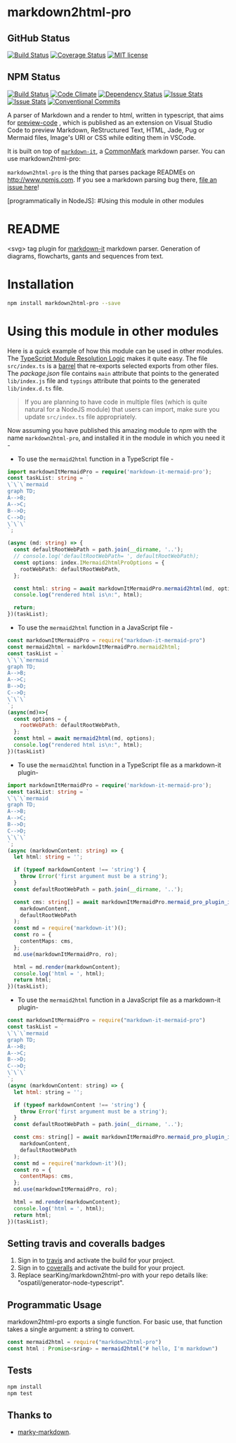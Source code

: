 # markdown2html-pro
## GitHub Status
[![Build Status](https://travis-ci.org/searKing/markdown2html-pro.svg?branch=master)](https://travis-ci.org/searKing/markdown2html-pro.svg?branch=master)
[![Coverage Status](https://coveralls.io/repos/github/searKing/markdown2html-pro/badge.svg?branch=master)](https://coveralls.io/github/searKing/markdown2html-pro?branch=master)
[![MIT license](http://img.shields.io/badge/license-MIT-brightgreen.svg)](http://opensource.org/licenses/MIT)

## NPM Status
[![Build Status](https://travis-ci.org/npm/markdown2html-pro.svg?branch=master)](https://travis-ci.org/npm/markdown2html-pro)
[![Code Climate](https://codeclimate.com/github/npm/markdown2html-pro/badges/gpa.svg)](https://codeclimate.com/github/npm/markdown2html-pro)
[![Dependency Status](https://david-dm.org/npm/markdown2html-pro.svg)](https://david-dm.org/npm/markdown2html-pro)
[![Issue Stats](http://issuestats.com/github/npm/markdown2html-pro/badge/pr)](http://issuestats.com/github/npm/markdown2html-pro)
[![Issue Stats](http://issuestats.com/github/npm/markdown2html-pro/badge/issue)](http://issuestats.com/github/npm/markdown2html-pro)
[![Conventional Commits](https://img.shields.io/badge/Conventional%20Commits-1.0.0-yellow.svg)](https://conventionalcommits.org)

A parser of Markdown and a render to html, written in typescript, that aims for [preview-code](https://github.com/searKing/preview-vscode) , which is published as an extension on Visual Studio Code to preview Markdown, ReStructured Text, HTML, Jade, Pug or Mermaid files, Image's URI or CSS while editing them in VSCode.

It is built on top of [`markdown-it`],
a [CommonMark] markdown parser. You can use markdown2html-pro:

`markdown2html-pro` is the thing that parses package READMEs on
http://www.npmjs.com. If you see a markdown parsing bug there,
[file an issue here]!

[file an issue here]: https://github.com/searKing/markdown2html-pro/issues
[GitHub-style markdown]: https://help.github.com/articles/basic-writing-and-formatting-syntax/
[CommonMark]: http://spec.commonmark.org/
[`markdown-it`]: https://github.com/markdown-it/markdown-it
[programmatically in NodeJS]: #Using this module in other modules

# README

\<svg\> tag plugin for [markdown-it](https://github.com/markdown-it/markdown-it) markdown parser. Generation of diagrams, flowcharts, gants and sequences from text.

# Installation

```sh
npm install markdown2html-pro --save
```

# Using this module in other modules

Here is a quick example of how this module can be used in other modules. The [TypeScript Module Resolution Logic](https://www.typescriptlang.org/docs/handbook/module-resolution.html) makes it quite easy. The file `src/index.ts` is a [barrel](https://basarat.gitbooks.io/typescript/content/docs/tips/barrel.html) that re-exports selected exports from other files. The _package.json_ file contains `main` attribute that points to the generated `lib/index.js` file and `typings` attribute that points to the generated `lib/index.d.ts` file.

> If you are planning to have code in multiple files (which is quite natural for a NodeJS module) that users can import, make sure you update `src/index.ts` file appropriately.

Now assuming you have published this amazing module to _npm_ with the name `markdown2html-pro`, and installed it in the module in which you need it -

- To use the `mermaid2html` function in a TypeScript file -

```ts
import markdownItMermaidPro = require('markdown-it-mermaid-pro');
const taskList: string = `
\`\`\`mermaid
graph TD;
A-->B;
A-->C;
B-->D;
C-->D;
\`\`\`
`;

(async (md: string) => {
  const defaultRootWebPath = path.join(__dirname, '..');
  // console.log('defaultRootWebPath= ', defaultRootWebPath);
  const options: index.IMermaid2htmlProOptions = {
    rootWebPath: defaultRootWebPath,
  };

  const html: string = await markdownItMermaidPro.mermaid2html(md, options);
  console.log("rendered html is\n:", html);

  return;
})(taskList);
```

- To use the `mermaid2html` function in a JavaScript file -

```js
const markdownItMermaidPro = require("markdown-it-mermaid-pro")
const mermaid2html = markdownItMermaidPro.mermaid2html;
const taskList = `
\`\`\`mermaid
graph TD;
A-->B;
A-->C;
B-->D;
C-->D;
\`\`\`
`;
(async(md)=>{
  const options = {
    rootWebPath: defaultRootWebPath,
  };
  const html = await mermaid2html(md, options);
  console.log("rendered html is\n:", html);
})(taskList)
```

- To use the `mermaid2html` function in a TypeScript file as a markdown-it plugin-

```ts
import markdownItMermaidPro = require('markdown-it-mermaid-pro');
const taskList: string = `
\`\`\`mermaid
graph TD;
A-->B;
A-->C;
B-->D;
C-->D;
\`\`\`
`;
(async (markdownContent: string) => {
  let html: string = '';

  if (typeof markdownContent !== 'string') {
    throw Error('first argument must be a string');
  }
  const defaultRootWebPath = path.join(__dirname, '..');

  const cms: string[] = await markdownItMermaidPro.mermaid_pro_plugin_init_everytime(
    markdownContent,
    defaultRootWebPath
  );
  const md = require('markdown-it')();
  const ro = {
    contentMaps: cms,
  };
  md.use(markdownItMermaidPro, ro);

  html = md.render(markdownContent);
  console.log('html = ', html);
  return html;
})(taskList);
```

- To use the `mermaid2html` function in a JavaScript file as a markdown-it plugin-

```js
const markdownItMermaidPro = require("markdown-it-mermaid-pro")
const taskList = `
\`\`\`mermaid
graph TD;
A-->B;
A-->C;
B-->D;
C-->D;
\`\`\`
`;
(async (markdownContent: string) => {
  let html: string = '';

  if (typeof markdownContent !== 'string') {
    throw Error('first argument must be a string');
  }
  const defaultRootWebPath = path.join(__dirname, '..');

  const cms: string[] = await markdownItMermaidPro.mermaid_pro_plugin_init_everytime(
    markdownContent,
    defaultRootWebPath
  );
  const md = require('markdown-it')();
  const ro = {
    contentMaps: cms,
  };
  md.use(markdownItMermaidPro, ro);

  html = md.render(markdownContent);
  console.log('html = ', html);
  return html;
})(taskList);
```


## Setting travis and coveralls badges
1. Sign in to [travis](https://travis-ci.org/) and activate the build for your project.
2. Sign in to [coveralls](https://coveralls.io/) and activate the build for your project.
3. Replace searKing/markdown2html-pro with your repo details like: "ospatil/generator-node-typescript".


## Programmatic Usage

markdown2html-pro exports a single function. For basic use, that function
takes a single argument: a string to convert.

```js
const mermaid2html = require("markdown2html-pro")
const html : Promise<sring> = mermaid2html("# hello, I'm markdown")
```

## Tests

```sh
npm install
npm test
```

## Thanks to

+ [marky-markdown](https://github.com/npm/marky-markdown).
